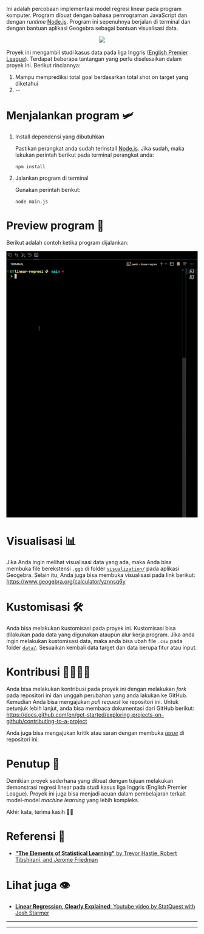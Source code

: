 Ini adalah percobaan implementasi model regresi linear pada program komputer. Program dibuat dengan bahasa pemrograman JavaScript dan dengan *runtime* [Node.js](https://nodejs.org/). Program ini sepenuhnya berjalan di terminal dan dengan bantuan aplikasi Geogebra sebagai bantuan visualisasi data. 

<div align="center">
    <img src="docs/img/epl-match.avif">
</div>

Proyek ini mengambil studi kasus data pada liga Inggris ([English Premier League](https://www.premierleague.com/)). Terdapat beberapa tantangan yang perlu diselesaikan dalam proyek ini. Berikut rinciannya:
1. Mampu memprediksi total goal berdasarkan total shot on target yang diketahui
2. --

# Menjalankan program 🛩️
    
1. Install dependensi yang dibutuhkan

    Pastikan perangkat anda sudah terinstall [Node.js](https://nodejs.org/). Jika sudah, maka lakukan perintah berikut pada terminal perangkat anda:
    ```shell
    npm install
    ```

2. Jalankan program di terminal

    Gunakan perintah berikut:
    ```shell
    node main.js
    ```

# Preview program 🤖

Berikut adalah contoh ketika program dijalankan:

![Preview program](docs/img/program-preview.gif)

# Visualisasi 📊

Jika Anda ingin melihat visualisasi data yang ada, maka Anda bisa membuka file berekstensi `.ggb` di folder [`visualization/`](visualization/) pada aplikasi Geogebra. Selain itu, Anda juga bisa membuka visualisasi pada link berikut: https://www.geogebra.org/calculator/yznnsq6y


# Kustomisasi 🛠️

Anda bisa melakukan kustomisasi pada proyek ini. Kustomisasi bisa dilakukan pada data yang digunakan ataupun alur kerja program. Jika anda ingin melakukan kustomisasi data, maka anda bisa ubah file `.csv` pada folder [`data/`](data/). Sesuaikan kembali  data target dan data berupa fitur atau input.

# Kontribusi 🫱🏻‍🫲🏻

Anda bisa melakukan kontribusi pada proyek ini dengan melakukan *fork* pada repositori ini dan unggah perubahan yang anda lakukan ke GitHub. Kemudian Anda bisa mengajukan *pull request* ke repositori ini. Untuk petunjuk lebih lanjut, anda bisa membaca dokumentasi dari GitHub berikut: https://docs.github.com/en/get-started/exploring-projects-on-github/contributing-to-a-project

Anda juga bisa mengajukan kritik atau saran dengan membuka [*issue*]() di repositori ini.

# Penutup 🍃

Demikian proyek sederhana yang dibuat dengan tujuan melakukan demonstrasi regresi linear pada studi kasus liga Inggris (English Premier League). Proyek ini juga bisa menjadi acuan dalam pembelajaran terkait model-model *machine learning* yang lebih kompleks. 

Akhir kata, terima kasih 🙏🏻

# Referensi 📃

- [**"The Elements of Statistical Learning"** by Trevor Hastie, Robert Tibshirani, and Jerome Friedman](https://www.sas.upenn.edu/~fdiebold/NoHesitations/BookAdvanced.pdf)

# Lihat juga 👁️

- [**Linear Regression, Clearly Explained**: Youtube video by StatQuest with Josh Starmer](https://youtu.be/nk2CQITm_eo?si=CyoCEtAnBETJYT3E)

---
---